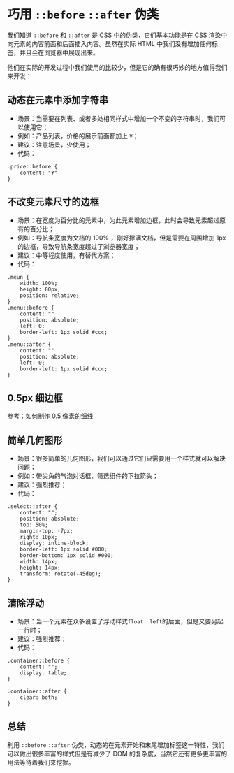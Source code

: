 # 巧用 `::before` `::after` 伪类
我们知道 `::before` 和 `::after` 是 CSS 中的伪类，它们基本功能是在 CSS 渲染中向元素的内容前面和后面插入内容。虽然在实际 HTML 中我们没有增加任何标签，并且会在浏览器中展现出来。

他们在实际的开发过程中我们使用的比较少，但是它的确有很巧妙的地方值得我们来开发：

## 动态在元素中添加字符串
* 场景：当需要在列表、或者多处相同样式中增加一个不变的字符串时，我们可以使用它；
* 例如：产品列表，价格的展示前面都加上 `¥`；
* 建议：注意场景，少使用；
* 代码：

```
.price::before {
    content: "¥"
}
```

## 不改变元素尺寸的边框
* 场景：在宽度为百分比的元素中，为此元素增加边框，此时会导致元素超过原有的百分比；
* 例如：导航条宽度为文档的 100% ，刚好撑满文档，但是需要在周围增加 1px 的边框，导致导航条宽度超过了浏览器宽度；
* 建议：中等程度使用，有替代方案；
* 代码：

```
.meun {
    width: 100%;
    height: 80px;
    position: relative;
}
.menu::before {
    content: ""
    position: absolute;
    left: 0;
    border-left: 1px solid #ccc;
}
.menu::after {
    content: ""
    position: absolute;
    left: 0;
    border-left: 1px solid #ccc;
}
```

## 0.5px 细边框
参考：[如何制作 0.5 像素的细线](share/css-half-border.md)

## 简单几何图形
* 场景：很多简单的几何图形，我们可以通过它们只需要用一个样式就可以解决问题；
* 例如：带尖角的气泡对话框、筛选组件的下拉箭头；
* 建议：强烈推荐；
* 代码：

```
.select::after {
    content: "";
    position: absolute;
    top: 50%;
    margin-top: -7px;
    right: 10px;
    display: inline-block;   
    border-left: 1px solid #000; 
    border-bottom: 1px solid #000;  
    width: 14px; 
    height: 14px;  
    transform: rotate(-45deg);  
}
```

## 清除浮动
* 场景：当一个元素在众多设置了浮动样式`float: left`的后面，但是又要另起一行时；
* 建议：强烈推荐；
* 代码：

```
.container::before {
    content: "";
    display: table;
} 

.container::after {
    clear: both;
}
```

## 总结
利用 `::before` `::after` 伪类，动态的在元素开始和末尾增加标签这一特性，我们可以做出很多丰富的样式但是有减少了 DOM 的复杂度，当然它还有更多更丰富的用法等待着我们来挖掘。
